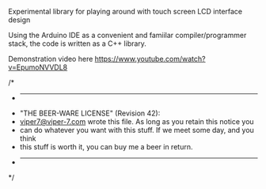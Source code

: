 Experimental library for playing around with touch screen LCD interface design

Using the Arduino IDE as a convenient and famiilar compiler/programmer stack, the code is written as a C++ library.

Demonstration video here https://www.youtube.com/watch?v=EpumoNVVDL8


/*
 * ----------------------------------------------------------------------------
 * "THE BEER-WARE LICENSE" (Revision 42):
 * <viper7@viper-7.com> wrote this file.  As long as you retain this notice you
 * can do whatever you want with this stuff. If we meet some day, and you think
 * this stuff is worth it, you can buy me a beer in return.
 * ----------------------------------------------------------------------------
 */
